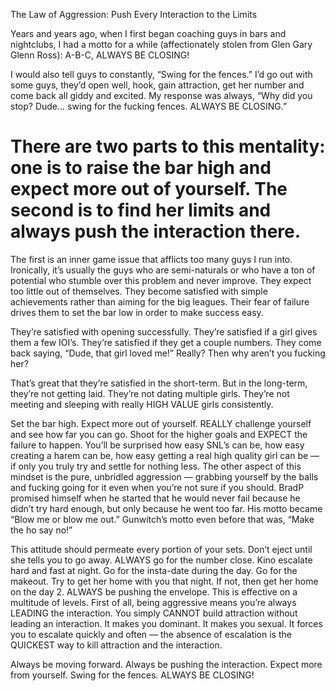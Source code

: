 
The Law of Aggression: Push Every Interaction to the Limits

Years and years ago, when I first began coaching guys in bars and nightclubs, I had a motto
for a while (affectionately stolen from Glen Gary Glenn Ross): A-B-C, ALWAYS BE
CLOSING!

I would also tell guys to constantly, “Swing for the fences.” I’d go out with some guys,
they’d open well, hook, gain attraction, get her number and come back all giddy and excited.
My response was always, “Why did you stop? Dude… swing for the fucking fences.
ALWAYS BE CLOSING.”

# There are two parts to this mentality: one is to raise the bar high and expect more out of yourself. The second is to find her limits and always push the interaction there.

The first is an inner game issue that afflicts too many guys I run into. Ironically, it’s usually
the guys who are semi-naturals or who have a ton of potential who stumble over this problem
and never improve. They expect too little out of themselves. They become satisfied with
simple achievements rather than aiming for the big leagues. Their fear of failure drives them
to set the bar low in order to make success easy.

They’re satisfied with opening successfully. They’re satisfied if a girl gives them a few IOI’s.
They’re satisfied if they get a couple numbers. They come back saying, “Dude, that girl loved
me!” Really? Then why aren’t you fucking her?

That’s great that they’re satisfied in the short-term. But in the long-term, they’re not getting
laid. They’re not dating multiple girls. They’re not meeting and sleeping with really HIGH
VALUE girls consistently.

Set the bar high. Expect more out of yourself. REALLY challenge yourself and see how far
you can go. Shoot for the higher goals and EXPECT the failure to happen. You’ll be
surprised how easy SNL’s can be, how easy creating a harem can be, how easy getting a real
high quality girl can be — if only you truly try and settle for nothing less.
The other aspect of this mindset is the pure, unbridled aggression — grabbing yourself by the
balls and fucking going for it even when you’re not sure if you should. BradP promised
himself when he started that he would never fail because he didn’t try hard enough, but only
because he went too far. His motto became “Blow me or blow me out.” Gunwitch’s motto
even before that was, “Make the ho say no!”

This attitude should permeate every portion of your sets. Don’t eject until she tells you to go
away. ALWAYS go for the number close. Kino escalate hard and fast at night. Go for the
insta-date during the day. Go for the makeout. Try to get her home with you that night. If not,
then get her home on the day 2. ALWAYS be pushing the envelope.
This is effective on a multitude of levels. First of all, being aggressive means you’re always
LEADING the interaction. You simply CANNOT build attraction without leading an
interaction. It makes you dominant. It makes you sexual. It forces you to escalate quickly and
often — the absence of escalation is the QUICKEST way to kill attraction and the interaction.

Always be moving forward. Always be pushing the interaction. Expect more from yourself.
Swing for the fences. ALWAYS BE CLOSING!



